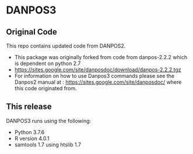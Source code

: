 # DANPOS3

## Original Code
This repo contains updated code from DANPOS2.
* This package was originally forked from code from danpos-2.2.2
which is dependent on python 2.7
 * https://sites.google.com/site/danposdoc/download/danpos-2.2.2.tgz
* For information on how to use Danpos3 commands please see the Danpos2 manual at :
https://sites.google.com/site/danposdoc/ where this code originated from.

## This release
DANPOS3 runs using the following:
* Python 3.7.6
* R version 4.0.1
* samtools 1.7 using htslib 1.7

